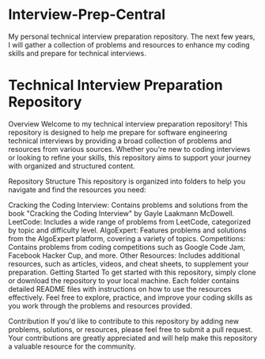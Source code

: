 # Interview-Prep-Central
My personal technical interview preparation repository. The next few years, I will gather a collection of problems and resources to enhance my coding skills and prepare for technical interviews.

# Technical Interview Preparation Repository
Overview
Welcome to my technical interview preparation repository! This repository is designed to help me prepare for software engineering technical interviews by providing a broad collection of problems and resources from various sources. Whether you're new to coding interviews or looking to refine your skills, this repository aims to support your journey with organized and structured content.

Repository Structure
This repository is organized into folders to help you navigate and find the resources you need:

Cracking the Coding Interview: Contains problems and solutions from the book "Cracking the Coding Interview" by Gayle Laakmann McDowell.
LeetCode: Includes a wide range of problems from LeetCode, categorized by topic and difficulty level.
AlgoExpert: Features problems and solutions from the AlgoExpert platform, covering a variety of topics.
Competitions: Contains problems from coding competitions such as Google Code Jam, Facebook Hacker Cup, and more.
Other Resources: Includes additional resources, such as articles, videos, and cheat sheets, to supplement your preparation.
Getting Started
To get started with this repository, simply clone or download the repository to your local machine. Each folder contains detailed README files with instructions on how to use the resources effectively. Feel free to explore, practice, and improve your coding skills as you work through the problems and resources provided.

Contribution
If you'd like to contribute to this repository by adding new problems, solutions, or resources, please feel free to submit a pull request. Your contributions are greatly appreciated and will help make this repository a valuable resource for the community.
